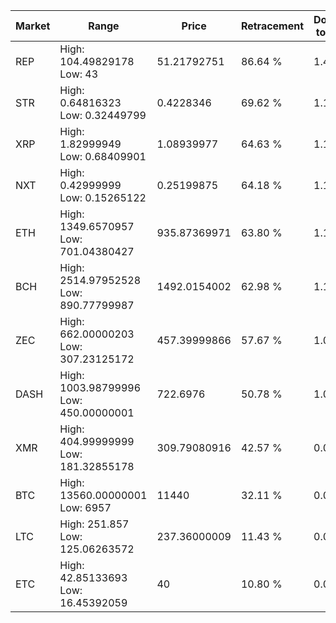 | Market | Range | Price| Retracement | Doubles to 50% |
| --- | --- | --- | --- | --- |
| REP | High: 104.49829178<br />Low: 43 | 51.21792751 | 86.64 % | 1.44 |
| STR | High: 0.64816323<br />Low: 0.32449799 | 0.4228346 | 69.62 % | 1.15 |
| XRP | High: 1.82999949<br />Low: 0.68409901 | 1.08939977 | 64.63 % | 1.15 |
| NXT | High: 0.42999999<br />Low: 0.15265122 | 0.25199875 | 64.18 % | 1.16 |
| ETH | High: 1349.6570957<br />Low: 701.04380427 | 935.87369971 | 63.80 % | 1.10 |
| BCH | High: 2514.97952528<br />Low: 890.77799987 | 1492.0154002 | 62.98 % | 1.14 |
| ZEC | High: 662.00000203<br />Low: 307.23125172 | 457.39999866 | 57.67 % | 1.06 |
| DASH | High: 1003.98799996<br />Low: 450.00000001 | 722.6976 | 50.78 % | 1.01 |
| XMR | High: 404.99999999<br />Low: 181.32855178 | 309.79080916 | 42.57 % | 0.00 |
| BTC | High: 13560.00000001<br />Low: 6957 | 11440 | 32.11 % | 0.00 |
| LTC | High: 251.857<br />Low: 125.06263572 | 237.36000009 | 11.43 % | 0.00 |
| ETC | High: 42.85133693<br />Low: 16.45392059 | 40 | 10.80 % | 0.00 |
